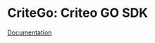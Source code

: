 # CriteGo: Criteo GO SDK

[Documentation](http://kb.criteo.com/advertising/content/5/27/en/api.html)
